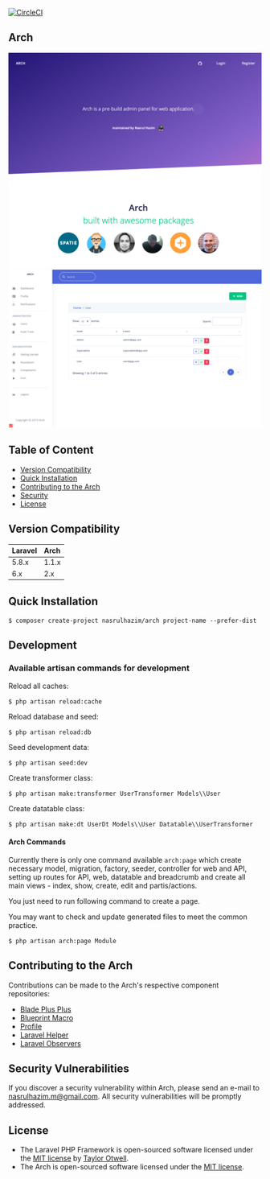 [![CircleCI](https://circleci.com/gh/nasrulhazim/arch.svg?style=svg)](https://circleci.com/gh/nasrulhazim/arch)

## Arch 

<img src="screenshot.png">

<img src="screenshot-admin.png">

## Table of Content

* [Version Compatibility](#version-compatibility)
* [Quick Installation](#quick-installation)
* [Contributing to the Arch](#contributing-to-the-arch)
* [Security](#security-vulnerabilities)
* [License](#license)

## Version Compatibility

Laravel    | Arch
:----------|:----------
 5.8.x     | 1.1.x
 6.x       | 2.x 

## Quick Installation

```
$ composer create-project nasrulhazim/arch project-name --prefer-dist
```

## Development

### Available artisan commands for development

Reload all caches:

```
$ php artisan reload:cache
```

Reload database and seed:

```
$ php artisan reload:db
```

Seed development data:

```
$ php artisan seed:dev
```

Create transformer class:

```
$ php artisan make:transformer UserTransformer Models\\User
```

Create datatable class:

```
$ php artisan make:dt UserDt Models\\User Datatable\\UserTransformer
```

#### Arch Commands

Currently there is only one command available `arch:page` which create necessary model, migration, factory, seeder, controller for web and API, setting up routes for API, web, datatable and breadcrumb and create all main views - index, show, create, edit and partis/actions.

You just need to run following command to create a page.

You may want to check and update generated files to meet the common practice.

```
$ php artisan arch:page Module
```

## Contributing to the Arch

Contributions can be made to the Arch's respective component repositories:

- [Blade Plus Plus](https://github.com/cleaniquecoders/blade-plus-plus)
- [Blueprint Macro](https://github.com/cleaniquecoders/blueprint-macro)
- [Profile](https://github.com/cleaniquecoders/profile)
- [Laravel Helper](https://github.com/cleaniquecoders/laravel-helper)
- [Laravel Observers](https://github.com/cleaniquecoders/laravel-observers)

## Security Vulnerabilities

If you discover a security vulnerability within Arch, please send an e-mail to nasrulhazim.m@gmail.com. All security vulnerabilities will be promptly addressed.

## License

* The Laravel PHP Framework is open-sourced software licensed under the [MIT license](http://opensource.org/licenses/MIT) by [Taylor Otwell](https://github.com/taylorotwell).
* The Arch is open-sourced software licensed under the [MIT license](http://opensource.org/licenses/MIT).
